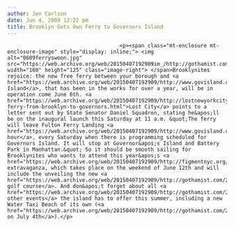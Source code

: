 ```yaml
---
author: Jen Carlson
date: Jun 4, 2009 12:22 pm
title: Brooklyn Gets Own Ferry to Governors Island
---
```


	
										<p><span class="mt-enclosure mt-enclosure-image" style="display: inline;"> <img alt="0609ferryswoon.jpg" src="https://web.archive.org/web/20150407192909im_/http://gothamist.com/attachments/arts_jen/0609ferryswoon.jpg" width="160" height="125" class="image-right"> </span>Brooklynites rejoice: the new free ferry between your borough and <a href="https://web.archive.org/web/20150407192909/http://www.govisland.com/">Governors Island</a>, that has been in the works for over a year, will be in operation come June 6th. <a href="https://web.archive.org/web/20150407192909/http://lostnewyorkcity.blogspot.com/2009/06/new-ferry-from-brooklyn-to-governors.html">Lost City</a> points to a letter sent out by State Senator Daniel Squadron, stating he&apos;ll be on the inaugural launch this Saturday at 11 a.m. &quot;The ferry will leave Fulton Ferry Landing <a href="https://web.archive.org/web/20150407192909/http://www.govisland.com/Visit_the_Island/directions.asp">every hour</a>, every Saturday when there is programming scheduled for Governors Island. It will stop at Governor&apos;s Island and Battery Park in Manhattan.&quot; So it should be smooth sailing for Brooklynites who wants to attend this year&apos;s <a href="https://web.archive.org/web/20150407192909/http://figmentnyc.org/">Figment</a> extravaganza, which takes place on the weekend of June 12th and will include the unveiling the new <a href="https://web.archive.org/web/20150407192909/http://gothamist.com/2009/03/24/figment_is_back.php">mini golf course</a>. And don&apos;t forget about all <a href="https://web.archive.org/web/20150407192909/http://gothamist.com/2009/03/31/governors_island_will_open_this_sum.php">the other events</a> the island has to offer this summer, including a new Water Taxi Beach of its own (<a href="https://web.archive.org/web/20150407192909/http://gothamist.com/2009/02/24/water_taxi_beach_coming_to_governor.php">opening on July 4th</a>).</p>					
										
									
				